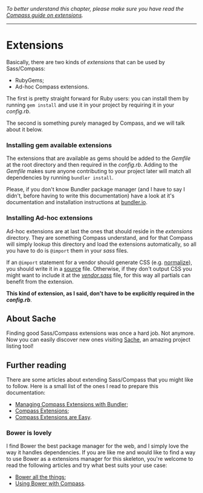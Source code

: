 
*To better understand this chapter, please make sure you have read the [Compass guide on extensions](http://compass-style.org/help/tutorials/extensions).*

-------------------

# Extensions

Basically, there are two kinds of *extensions* that can be used by Sass/Compass:

- RubyGems;
- Ad-hoc Compass extensions.

The first is pretty straight forward for Ruby users: you can install them by running `gem install` and use it in your project by requiring it in your *config.rb*.

The second is something purely managed by Compass, and we will talk about it below.


### Installing gem available extensions

The extensions that are available as gems should be added to the *Gemfile* at the root directory and then required in the *config.rb*. Adding to the *Gemfile* makes sure anyone contributing to your project later will match all dependencies by running `bundler install`.

Please, if you don't know Bundler package manager (and I have to say I didn't, before having to write this documentation) have a look at it's documentation and installation instructions at [bundler.io](http://bundler.io/).


### Installing Ad-hoc extensions

Ad-hoc extensions are at last the ones that should reside in the *extensions* directory. They are something Compass understand, and for that Compass will simply lookup this directory and load the extensions automatically, so all you have to do is `@import` them in your *sass* files.

If an `@import` statement for a vendor should generate CSS (e.g. [normalize](https://github.com/ksmandersen/compass-normalize)), you should write it in a [source](../source) file. Otherwise, if they don't output CSS you might want to include it at the *[vendor.sass](../library/settings/vendor.sass)* file, for this way all partials can benefit from the extension.

**This kind of extension, as I said, don't have to be explicitly required in the *config.rb***.


## About Sache

Finding good Sass/Compass extensions was once a hard job. Not anymore. Now you can easily discover new ones visiting [Sache](http://www.sache.in), an amazing project listing tool!


## Further reading

There are some articles about extending Sass/Compass that you might like to follow. Here is a small list of the ones I read to prepare this documentation:

- [Managing Compass Extensions with Bundler](http://atendesigngroup.com/blog/managing-compass-extensions-bundler);
- [Compass Extensions](http://compass-style.org/help/tutorials/extensions/);
- [Compass Extensions are Easy](http://chriseppstein.github.io/blog/2010/10/21/compass-extensions-are-easy/).


### Bower is lovely

I find Bower the best package manager for the web, and I simply love the way it handles dependencies. If you are like me and would like to find a way to use Bower as a extensions manager for this skeleton, you're welcome to read the following articles and try what best suits your use case:

- [Bower all the things](https://www.codefellows.org/blogs/bower-all-the-things);
- [Using Bower with Compass](https://coderwall.com/p/bhb0pq).
